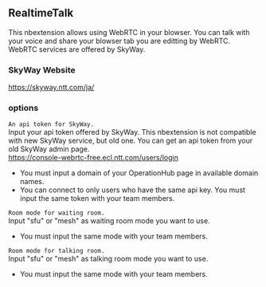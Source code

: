 ## RealtimeTalk
This nbextension allows using WebRTC in your blowser. You can talk with your voice and share your blowser tab you are editting by WebRTC. WebRTC services are offered by SkyWay.
### SkyWay Website
https://skyway.ntt.com/ja/
### options
`An api token for SkyWay.`<br>
Input your api token offered by SkyWay. This nbextension is not compatible with new SkyWay service, but old one. You can get an api token from your old SkyWay admin page.<br>
https://console-webrtc-free.ecl.ntt.com/users/login<br>
- You must input a domain of your OperationHub page in available domain names.
- You can connect to only users who have the same api key. You must input the same token with your team members.

`Room mode for waiting room.`<br>
Input "sfu" or "mesh" as waiting room mode you want to use.
- You must input the same mode with your team members.

`Room mode for talking room.`<br>
Input "sfu" or "mesh" as talking room mode you want to use.
- You must input the same mode with your team members.<br>
